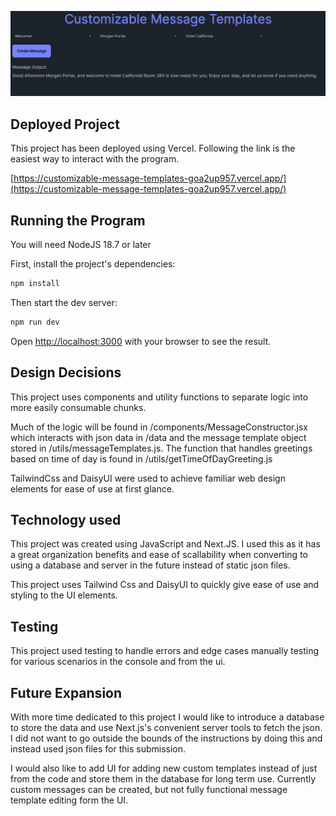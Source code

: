 ![Alt text](/images/Screenshot-1.png?raw=true "Screenshot")

## Deployed Project

This project has been deployed using Vercel. Following the link is the easiest way to interact with the program.

[https://customizable-message-templates-goa2up957.vercel.app/](https://customizable-message-templates-goa2up957.vercel.app/)

## Running the Program

You will need NodeJS 18.7 or later

First, install the project's dependencies:

```bash
npm install
```

Then start the dev server:

```bash
npm run dev
```

Open [http://localhost:3000](http://localhost:3000) with your browser to see the result.

## Design Decisions

This project uses components and utility functions to separate logic into more easily consumable chunks.

Much of the logic will be found in /components/MessageConstructor.jsx which interacts with json data in /data and the message template object stored in /utils/messageTemplates.js. The function that handles greetings based on time of day is found in /utils/getTimeOfDayGreeting.js

TailwindCss and DaisyUI were used to achieve familiar web design elements for ease of use at first glance.

## Technology used

This project was created using JavaScript and Next.JS. I used this as it has a great organization benefits and ease of scallability when converting to using a database and server in the future instead of static json files.

This project uses Tailwind Css and DaisyUI to quickly give ease of use and styling to the UI elements.

## Testing

This project used testing to handle errors and edge cases manually testing for various scenarios in the console and from the ui.

## Future Expansion

With more time dedicated to this project I would like to introduce a database to store the data and use Next.js's convenient server tools to fetch the json. I did not want to go outside the bounds of the instructions by doing this and instead used json files for this submission.

I would also like to add UI for adding new custom templates instead of just from the code and store them in the database for long term use. Currently custom messages can be created, but not fully functional message template editing form the UI.
